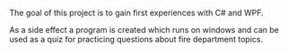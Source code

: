 The goal of this project is to gain first experiences with C# and WPF.

As a side effect a program is created which runs on windows and can be used as a quiz for practicing questions about fire department topics.